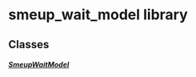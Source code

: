 


# smeup_wait_model library











## Classes

##### [SmeupWaitModel](../smeup_models_widgets_smeup_wait_model/SmeupWaitModel-class.md)



 
















